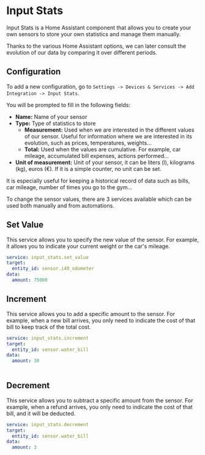 # Input Stats

Input Stats is a Home Assistant component that allows you to create your own sensors to store your own statistics and manage them manually.

Thanks to the various Home Assistant options, we can later consult the evolution of our data by comparing it over different periods.

## Configuration

To add a new configuration, go to `Settings -> Devices & Services -> Add Integration -> Input Stats`.

You will be prompted to fill in the following fields:

- **Name:** Name of your sensor
- **Type:** Type of statistics to store
  - **Measurement:** Used when we are interested in the different values of our sensor. Useful for information where we are interested in its evolution, such as prices, temperatures, weights...
  - **Total:** Used when the values are cumulative. For example, car mileage, accumulated bill expenses, actions performed...
- **Unit of measurement:** Unit of your sensor, it can be liters (l), kilograms (kg), euros (€). If it is a simple counter, no unit can be set.

It is especially useful for keeping a historical record of data such as bills, car mileage, number of times you go to the gym...

To change the sensor values, there are 3 services available which can be used both manually and from automations.

## Set Value
This service allows you to specify the new value of the sensor. For example, it allows you to indicate your current weight or the car's mileage.

```yaml
service: input_stats.set_value
target:
  entity_id: sensor.i40_odometer
data:
  amount: 75000
```

## Increment
This service allows you to add a specific amount to the sensor. For example, when a new bill arrives, you only need to indicate the cost of that bill to keep track of the total cost.

```yaml
service: input_stats.increment
target:
  entity_id: sensor.water_bill
data:
  amount: 30
  
```

## Decrement
This service allows you to subtract a specific amount from the sensor. For example, when a refund arrives, you only need to indicate the cost of that bill, and it will be deducted.

```yaml
service: input_stats.decrement
target:
  entity_id: sensor.water_bill
data:
  amount: 3
```